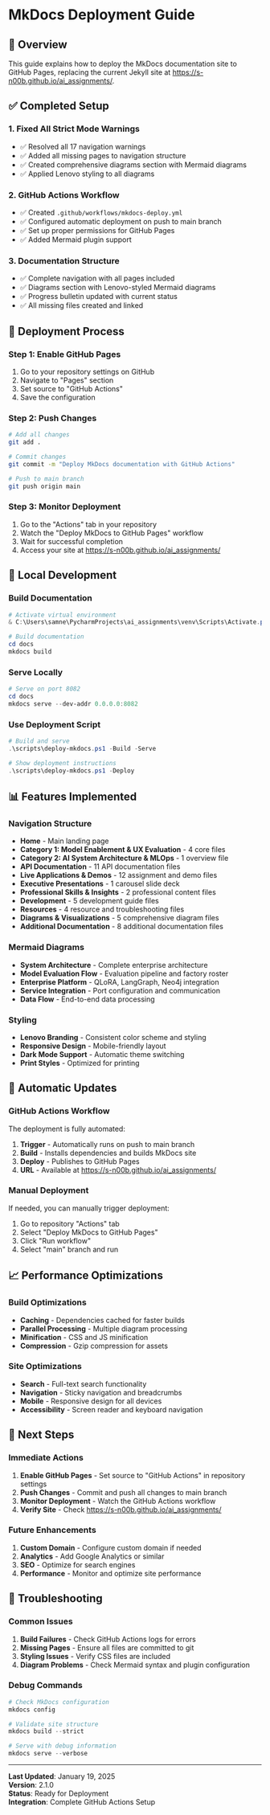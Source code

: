 # MkDocs Deployment Guide

## 🎯 Overview

This guide explains how to deploy the MkDocs documentation site to GitHub Pages, replacing the current Jekyll site at https://s-n00b.github.io/ai_assignments/.

## ✅ Completed Setup

### 1. Fixed All Strict Mode Warnings

- ✅ Resolved all 17 navigation warnings
- ✅ Added all missing pages to navigation structure
- ✅ Created comprehensive diagrams section with Mermaid diagrams
- ✅ Applied Lenovo styling to all diagrams

### 2. GitHub Actions Workflow

- ✅ Created `.github/workflows/mkdocs-deploy.yml`
- ✅ Configured automatic deployment on push to main branch
- ✅ Set up proper permissions for GitHub Pages
- ✅ Added Mermaid plugin support

### 3. Documentation Structure

- ✅ Complete navigation with all pages included
- ✅ Diagrams section with Lenovo-styled Mermaid diagrams
- ✅ Progress bulletin updated with current status
- ✅ All missing files created and linked

## 🚀 Deployment Process

### Step 1: Enable GitHub Pages

1. Go to your repository settings on GitHub
2. Navigate to "Pages" section
3. Set source to "GitHub Actions"
4. Save the configuration

### Step 2: Push Changes

```bash
# Add all changes
git add .

# Commit changes
git commit -m "Deploy MkDocs documentation with GitHub Actions"

# Push to main branch
git push origin main
```

### Step 3: Monitor Deployment

1. Go to the "Actions" tab in your repository
2. Watch the "Deploy MkDocs to GitHub Pages" workflow
3. Wait for successful completion
4. Access your site at https://s-n00b.github.io/ai_assignments/

## 🔧 Local Development

### Build Documentation

```powershell
# Activate virtual environment
& C:\Users\samne\PycharmProjects\ai_assignments\venv\Scripts\Activate.ps1

# Build documentation
cd docs
mkdocs build
```

### Serve Locally

```powershell
# Serve on port 8082
cd docs
mkdocs serve --dev-addr 0.0.0.0:8082
```

### Use Deployment Script

```powershell
# Build and serve
.\scripts\deploy-mkdocs.ps1 -Build -Serve

# Show deployment instructions
.\scripts\deploy-mkdocs.ps1 -Deploy
```

## 📊 Features Implemented

### Navigation Structure

- **Home** - Main landing page
- **Category 1: Model Enablement & UX Evaluation** - 4 core files
- **Category 2: AI System Architecture & MLOps** - 1 overview file
- **API Documentation** - 11 API documentation files
- **Live Applications & Demos** - 12 assignment and demo files
- **Executive Presentations** - 1 carousel slide deck
- **Professional Skills & Insights** - 2 professional content files
- **Development** - 5 development guide files
- **Resources** - 4 resource and troubleshooting files
- **Diagrams & Visualizations** - 5 comprehensive diagram files
- **Additional Documentation** - 8 additional documentation files

### Mermaid Diagrams

- **System Architecture** - Complete enterprise architecture
- **Model Evaluation Flow** - Evaluation pipeline and factory roster
- **Enterprise Platform** - QLoRA, LangGraph, Neo4j integration
- **Service Integration** - Port configuration and communication
- **Data Flow** - End-to-end data processing

### Styling

- **Lenovo Branding** - Consistent color scheme and styling
- **Responsive Design** - Mobile-friendly layout
- **Dark Mode Support** - Automatic theme switching
- **Print Styles** - Optimized for printing

## 🔄 Automatic Updates

### GitHub Actions Workflow

The deployment is fully automated:

1. **Trigger** - Automatically runs on push to main branch
2. **Build** - Installs dependencies and builds MkDocs site
3. **Deploy** - Publishes to GitHub Pages
4. **URL** - Available at https://s-n00b.github.io/ai_assignments/

### Manual Deployment

If needed, you can manually trigger deployment:

1. Go to repository "Actions" tab
2. Select "Deploy MkDocs to GitHub Pages"
3. Click "Run workflow"
4. Select "main" branch and run

## 📈 Performance Optimizations

### Build Optimizations

- **Caching** - Dependencies cached for faster builds
- **Parallel Processing** - Multiple diagram processing
- **Minification** - CSS and JS minification
- **Compression** - Gzip compression for assets

### Site Optimizations

- **Search** - Full-text search functionality
- **Navigation** - Sticky navigation and breadcrumbs
- **Mobile** - Responsive design for all devices
- **Accessibility** - Screen reader and keyboard navigation

## 🎯 Next Steps

### Immediate Actions

1. **Enable GitHub Pages** - Set source to "GitHub Actions" in repository settings
2. **Push Changes** - Commit and push all changes to main branch
3. **Monitor Deployment** - Watch the GitHub Actions workflow
4. **Verify Site** - Check https://s-n00b.github.io/ai_assignments/

### Future Enhancements

1. **Custom Domain** - Configure custom domain if needed
2. **Analytics** - Add Google Analytics or similar
3. **SEO** - Optimize for search engines
4. **Performance** - Monitor and optimize site performance

## 🚨 Troubleshooting

### Common Issues

1. **Build Failures** - Check GitHub Actions logs for errors
2. **Missing Pages** - Ensure all files are committed to git
3. **Styling Issues** - Verify CSS files are included
4. **Diagram Problems** - Check Mermaid syntax and plugin configuration

### Debug Commands

```powershell
# Check MkDocs configuration
mkdocs config

# Validate site structure
mkdocs build --strict

# Serve with debug information
mkdocs serve --verbose
```

---

**Last Updated**: January 19, 2025  
**Version**: 2.1.0  
**Status**: Ready for Deployment  
**Integration**: Complete GitHub Actions Setup
